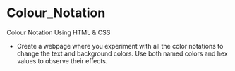 # Colour_Notation
Colour Notation Using HTML &amp; CSS

* Create a webpage where you experiment with all the color notations to change the text and background colors. Use both named colors and hex values to observe their effects.